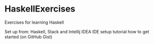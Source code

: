 # HaskellExercises
Exercises for learning Haskell

Set up from: Haskell, Stack and Intellij IDEA IDE setup tutorial how to get started (on GitHub Gist)
